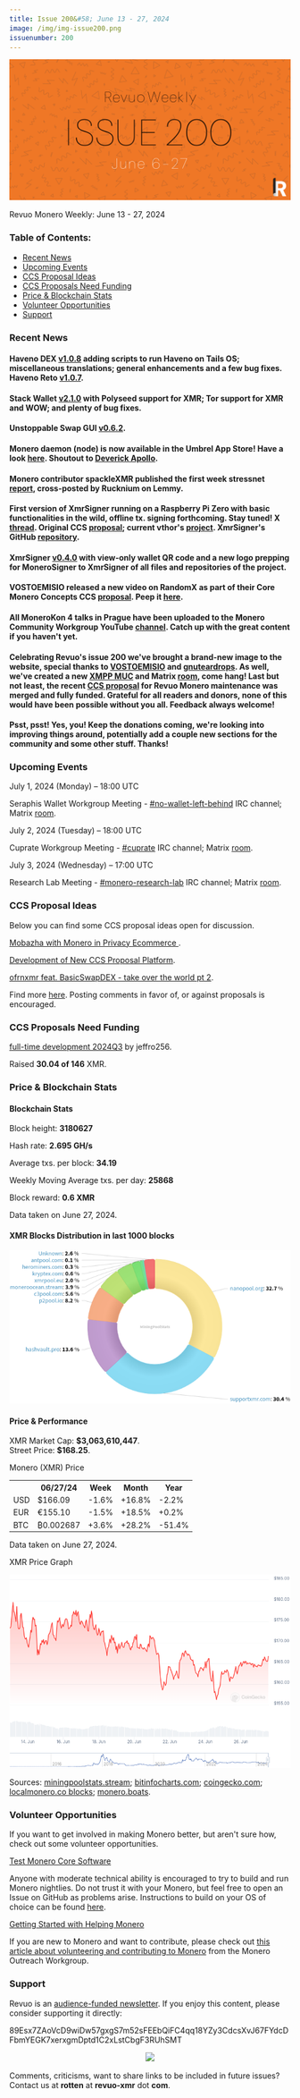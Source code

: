 ```yaml
---
title: Issue 200&#58; June 13 - 27, 2024
image: /img/img-issue200.png
issuenumber: 200
---
```

[<img src="/img/img-issue200.png" alt="Revuo Monero Weekly #200 Slide" class="img-lead">](/issue-200.html)

<p class="text-lead">Revuo Monero Weekly: June 13 - 27, 2024</p>
<!--more-->

<h3>Table of Contents:</h3>
<ul class="contents">
    <li><a href="#news">Recent News</a></li>
    <li><a href="#events">Upcoming Events</a></li>
    <li><a href="#ideas">CCS Proposal Ideas</a></li>
    <li><a href="#proposals">CCS Proposals Need Funding</a></li>
    <li><a href="#stats">Price & Blockchain Stats</a></li>
    <li><a href="#volunteer">Volunteer Opportunities</a></li>
    <li><a href="#support">Support</a></li>
</ul>

<h3 id="news">Recent News</h3>

<div class="newsbyte">
    <h4>Haveno DEX <a href="https://github.com/haveno-dex/haveno/releases/tag/1.0.8" target="_blank">v1.0.8</a> adding scripts to run Haveno on Tails OS; miscellaneous translations; general enhancements and a few bug fixes. Haveno Reto <a href="https://github.com/retoaccess1/haveno-reto/releases/tag/v1.0.8" target="_blank">v1.0.7</a>.</h4>
</div>

<div class="newsbyte">
    <h4>Stack Wallet <a href="https://github.com/cypherstack/stack_wallet/releases/tag/build_227" target="_blank">v2.1.0</a> with Polyseed support for XMR; Tor support for XMR and WOW; and plenty of bug fixes.</h4>
</div>

<div class="newsbyte">
    <h4>Unstoppable Swap GUI <a href="https://github.com/UnstoppableSwap/unstoppableswap-gui/releases/tag/v0.6.2" target="_blank">v0.6.2</a>.</h4>
</div>

<div class="newsbyte">
    <h4>Monero daemon (node) is now available in the Umbrel App Store! Have a look <a href="https://apps.umbrel.com/app/monero" target="_blank">here</a>. Shoutout to <a href="https://xcancel.com/deverickapollo/status/1805958430194123071" target="_blank">Deverick Apollo</a>.</h4>
</div>

<div class="newsbyte">
    <h4>Monero contributor spackleXMR published the first week stressnet <a href="https://monero.town/post/3601453" target="_blank">report</a>, cross-posted by Rucknium on Lemmy. </h4>
</div>

<div class="newsbyte">
    <h4>First version of XmrSigner running on a Raspberry Pi Zero with basic functionalities in the wild, offline tx. signing forthcoming. Stay tuned! X <a href="https://nitter.poast.org/XmrStreet/status/1805510803014988150" target="_blank">thread</a>. Original CCS <a href="https://repo.getmonero.org/monero-project/ccs-proposals/-/merge_requests/323" target="_blank">proposal</a>; current vthor's <a href="https://repo.getmonero.org/monero-project/ccs-proposals/-/merge_requests/465" target="_blank">project</a>. XmrSigner's GitHub <a href="https://github.com/DiosDelRayo/monerosigner" target="_blank">repository</a>.</h4>
</div>

<div class="newsbyte">
    <h4>XmrSigner <a href="https://github.com/DiosDelRayo/MoneroSigner/releases/tag/v0.4" target="_blank">v0.4.0</a> with view-only wallet QR code and a new logo prepping for MoneroSigner to XmrSigner of all files and repositories of the project. </h4>
</div>

<div class="newsbyte">
    <h4>VOSTOEMISIO released a new video on RandomX as part of their Core Monero Concepts CCS <a href="https://repo.getmonero.org/monero-project/ccs-proposals/-/merge_requests/412" target="_blank">proposal</a>. Peep it <a href="https://iv.datura.network/watch?v=RsNOi0lpiyM" target="_blank">here</a>.</h4>
</div>

<div class="newsbyte">
    <h4>All MoneroKon 4 talks in Prague have been uploaded to the Monero Community Workgroup YouTube <a href="https://iteroni.com/playlist?list=PLsSYUeVwrHBk-C3zImaDAQLx453PL7dR-&si=R34T6ftmYksY88Uc" target="_blank">channel</a>. Catch up with the great content if you haven't yet.</h4>
</div>

<div class="newsbyte">
    <h4>Celebrating Revuo's issue 200 we've brought a brand-new image to the website, special thanks to <a href="https://www.vostoemisio.com/" target="_blank">VOSTOEMISIO</a> and <a href="https://monero.graphics/" target="_blank">gnuteardrops</a>. As well, we've created a new <a href="xmpp:revuo-monero@conference.jabbers.one?join" target="_blank">XMPP MUC</a> and Matrix <a href="https://matrix.to/#/#revuo:monero.social" target="_blank">room</a>, come hang! Last but not least, the recent <a href="https://ccs.getmonero.org/proposals/revuo-monero-maintenance-2024-q3.html" target="_blank">CCS proposal</a> for Revuo Monero maintenance was merged and fully funded. Grateful for all readers and donors, none of this would have been possible without you all. Feedback always welcome!</h4>
</div>

<div class="newsbyte">
    <h4>Psst, psst! Yes, you! Keep the donations coming, we're looking into improving things around, potentially add a couple new sections for the community and some other stuff. Thanks!</h4>
</div>

<h3 id="events">Upcoming Events</h3>

<div class="event">
    <p class="date" markdown="1">July 1, 2024 (Monday) – 18:00 UTC</p>
    <p markdown="1">Seraphis Wallet Workgroup Meeting - <a href="irc://irc.libera.chat/#no-wallet-left-behind" target="_blank">#no-wallet-left-behind</a> IRC channel; Matrix <a href="https://matrix.to/#/#no-wallet-left-behind:monero.social" target="_blank">room</a>.</p>
</div>

<div class="event">
    <p class="date" markdown="1">July 2, 2024 (Tuesday) – 18:00 UTC</p>
    <p markdown="1">Cuprate Workgroup Meeting - <a href="irc://irc.libera.chat/#cuprate" target="_blank">#cuprate</a> IRC channel; Matrix <a href="https://matrix.to/#/#cuprate:monero.social" target="_blank">room</a>.</p>
</div>

<div class="event">
    <p class="date" markdown="1">July 3, 2024 (Wednesday) – 17:00 UTC</p>
    <p markdown="1">Research Lab Meeting - <a href="irc://irc.libera.chat/#monero-research-lab" target="_blank">#monero-research-lab</a> IRC channel; Matrix <a href="https://matrix.to/#/#monero-research-lab:monero.social" target="_blank">room</a>.</p>
</div>

<h3 id="ideas">CCS Proposal Ideas</h3>

<p>Below you can find some CCS proposal ideas open for discussion.</p>

<div class="proposal">
<p><a href="https://repo.getmonero.org/monero-project/ccs-proposals/-/merge_requests/463" target="_blank">Mobazha with Monero in Privacy Ecommerce </a>.</p>
</div>

<div class="proposal">
<p><a href="https://repo.getmonero.org/monero-project/ccs-proposals/-/merge_requests/464" target="_blank">Development of New CCS Proposal Platform</a>.</p>
</div>

<div class="proposal">
<p><a href="https://repo.getmonero.org/monero-project/ccs-proposals/-/merge_requests/457" target="_blank">ofrnxmr feat. BasicSwapDEX - take over the world pt 2</a>.</p>
</div>

<div class="proposal">
<p>Find more <a href="https://ccs.getmonero.org/ideas/" target="_blank">here</a>. Posting comments in favor of, or against proposals is encouraged.</p>
</div>

<h3 id="proposals">CCS Proposals Need Funding</h3>

<div class="proposal">
    <p><a href="https://ccs.getmonero.org/proposals/jeffro256-full-time-2024Q3.html" target="_blank">full-time development 2024Q3</a> by jeffro256.</p>
    <p>Raised <b>30.04 of 146</b> XMR.</p>
</div>

<h3 id="stats">Price & Blockchain Stats</h3>

<h4 class="stat">Blockchain Stats</h4>

<div class="bcstats">
    <p>Block height: <b>3180627</b></p>
    <p>Hash rate: <b>2.695 GH/s</b></p>
    <p>Average txs. per block: <b>34.19</b></p>
    <p>Weekly Moving Average txs. per day: <b>25868</b></p>
    <p>Block reward: <b>0.6 XMR</b></p>
</div>
<p class="note">Data taken on June 27, 2024.</p>

<h4 class="stat">XMR Blocks Distribution in last 1000 blocks</h4>
<p><img src="/img/hashrate-pool-distribution-06272.png" alt="Hashrate Pool Distribution Pie Chart"/></p>

<h4 class="stat" id="price-stat">Price & Performance</h4>

<div class="price-intro">XMR Market Cap: <b>$3,063,610,447</b>.<br/>Street Price: <b>$168.25</b>.</div>

<p class="table-title">Monero (XMR) Price</p>
<table class="price-table">
  <tr class="row1">
    <th></th>
    <th>06/27/24</th>
    <th>Week</th>
    <th>Month</th>
    <th>Year</th>
  </tr>
  <tr>
    <td data-th="XMR to">USD</td>
    <td data-th="06/27/24">$166.09</td>
    <td data-th="Week" class="red">-1.6%</td>
    <td data-th="Month" class="green">+16.8%</td>
    <td data-th="Year" class="red">-2.2%</td>
  </tr>
  <tr class="row3">
    <td data-th="XMR to">EUR</td>
    <td data-th="06/27/24">€155.10</td>
    <td data-th="Week" class="red">-1.5%</td>
    <td data-th="Month" class="green">+18.5%</td>
    <td data-th="Year" class="green">+0.2%</td>
  </tr>
  <tr>
    <td data-th="XMR to">BTC</td>
    <td data-th="06/27/24">₿0.002687</td>
    <td data-th="Week" class="green">+3.6%</td>
    <td data-th="Month" class="green">+28.2%</td>
    <td data-th="Year" class="red">-51.4%</td>
  </tr>
</table>
<p class="note">Data taken on June 27, 2024.</p>

<p class="table-title">XMR Price Graph</p>

![XMR Price Graph 06/13/24-06/27/24](/img/weekly-chart-06272.png "XMR Price Graph 06/13/24-06/27/24")

Sources: <a href="https://miningpoolstats.stream/monero" target="_blank">miningpoolstats.stream</a>; <a href="https://bitinfocharts.com/monero/" target="_blank">bitinfocharts.com</a>; <a href="https://www.coingecko.com/en/coins/monero" target="_blank">coingecko.com</a>; <a href="https://localmonero.co/blocks" target="_blank">localmonero.co blocks</a>; <a href="https://monero.boats/" target="_blank">monero.boats</a>.

<h3 id="volunteer">Volunteer Opportunities</h3>

<p>If you want to get involved in making Monero better, but aren't sure how, check out some volunteer opportunities.</p>

<div class="newsbyte">
    <p class="date"><a href="https://github.com/monero-project/monero" target="_blank">Test Monero Core Software</a></p>
    <p>Anyone with moderate technical ability is encouraged to try to build and run Monero nightlies. Do not trust it with your Monero, but feel free to open an Issue on GitHub as problems arise. Instructions to build on your OS of choice can be found <a href="https://github.com/monero-project/monero#compiling-monero-from-source" target="_blank">here</a>. </p>
</div>

<div class="newsbyte">
    <p class="date"><a href="https://github.com/monero-project/monero" target="_blank">Getting Started with Helping Monero</a></p>
    <p>If you are new to Monero and want to contribute, please check out <a href="https://web.archive.org/web/20200805013127/https://www.monerooutreach.org/stories/getting-started-helping-monero.html" target="_blank">this article about volunteering and contributing to Monero</a> from the Monero Outreach Workgroup. </p>
</div>

<h3 id="support">Support</h3>

<p markdown="1">Revuo is an <a href="https://revuo-xmr.com/support/">audience-funded newsletter</a>. If you enjoy this content, please consider supporting it directly:</p>

<p class="address" markdown="1">89Esx7ZAoVcD9wiDw57gxgS7m52sFEEbQiFC4qq18YZy3CdcsXvJ67FYdcDFbmYEGK7xerxgmDptd1C2xLstCbgF3RUhSMT</p>

<p><center><a href="monero:89Esx7ZAoVcD9wiDw57gxgS7m52sFEEbQiFC4qq18YZy3CdcsXvJ67FYdcDFbmYEGK7xerxgmDptd1C2xLstCbgF3RUhSMT" class="qr"><img src="/img/donate-monero.jpg" style="max-width: 200px;"/></a></center></p>

Comments, criticisms, want to share links to be included in future issues? Contact us at **rotten** at **revuo-xmr** dot **com**.
